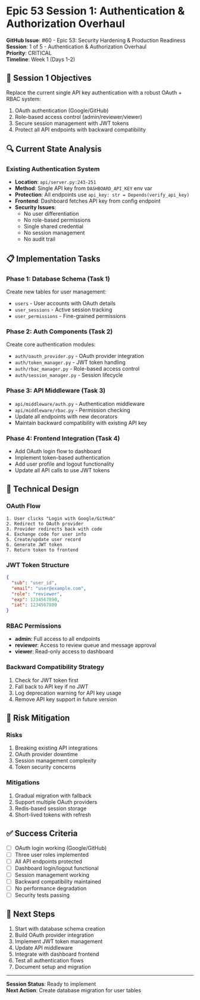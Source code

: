 # Epic 53 Session 1: Authentication & Authorization Overhaul

**GitHub Issue**: #60 - Epic 53: Security Hardening & Production Readiness  
**Session**: 1 of 5 - Authentication & Authorization Overhaul  
**Priority**: CRITICAL  
**Timeline**: Week 1 (Days 1-2)

## 🎯 Session 1 Objectives

Replace the current single API key authentication with a robust OAuth + RBAC system:
1. OAuth authentication (Google/GitHub)
2. Role-based access control (admin/reviewer/viewer)
3. Secure session management with JWT tokens
4. Protect all API endpoints with backward compatibility

## 🔍 Current State Analysis

### Existing Authentication System
- **Location**: `api/server.py:243-251`
- **Method**: Single API key from `DASHBOARD_API_KEY` env var
- **Protection**: All endpoints use `api_key: str = Depends(verify_api_key)`
- **Frontend**: Dashboard fetches API key from config endpoint
- **Security Issues**: 
  - No user differentiation
  - No role-based permissions
  - Single shared credential
  - No session management
  - No audit trail

## 📋 Implementation Tasks

### Phase 1: Database Schema (Task 1)
Create new tables for user management:
- `users` - User accounts with OAuth details
- `user_sessions` - Active session tracking
- `user_permissions` - Fine-grained permissions

### Phase 2: Auth Components (Task 2)
Create core authentication modules:
- `auth/oauth_provider.py` - OAuth provider integration
- `auth/token_manager.py` - JWT token handling
- `auth/rbac_manager.py` - Role-based access control
- `auth/session_manager.py` - Session lifecycle

### Phase 3: API Middleware (Task 3)
- `api/middleware/auth.py` - Authentication middleware
- `api/middleware/rbac.py` - Permission checking
- Update all endpoints with new decorators
- Maintain backward compatibility with existing API key

### Phase 4: Frontend Integration (Task 4)
- Add OAuth login flow to dashboard
- Implement token-based authentication
- Add user profile and logout functionality
- Update all API calls to use JWT tokens

## 🔧 Technical Design

### OAuth Flow
```
1. User clicks "Login with Google/GitHub"
2. Redirect to OAuth provider
3. Provider redirects back with code
4. Exchange code for user info
5. Create/update user record
6. Generate JWT token
7. Return token to frontend
```

### JWT Token Structure
```json
{
  "sub": "user_id",
  "email": "user@example.com",
  "role": "reviewer",
  "exp": 1234567890,
  "iat": 1234567800
}
```

### RBAC Permissions
- **admin**: Full access to all endpoints
- **reviewer**: Access to review queue and message approval
- **viewer**: Read-only access to dashboard

### Backward Compatibility Strategy
1. Check for JWT token first
2. Fall back to API key if no JWT
3. Log deprecation warning for API key usage
4. Remove API key support in future version

## 🚨 Risk Mitigation

### Risks
1. Breaking existing API integrations
2. OAuth provider downtime
3. Session management complexity
4. Token security concerns

### Mitigations
1. Gradual migration with fallback
2. Support multiple OAuth providers
3. Redis-based session storage
4. Short-lived tokens with refresh

## ✅ Success Criteria

- [ ] OAuth login working (Google/GitHub)
- [ ] Three user roles implemented
- [ ] All API endpoints protected
- [ ] Dashboard login/logout functional
- [ ] Session management working
- [ ] Backward compatibility maintained
- [ ] No performance degradation
- [ ] Security tests passing

## 🔗 Next Steps

1. Start with database schema creation
2. Build OAuth provider integration
3. Implement JWT token management
4. Update API middleware
5. Integrate with dashboard frontend
6. Test all authentication flows
7. Document setup and migration

---

**Session Status**: Ready to implement  
**Next Action**: Create database migration for user tables